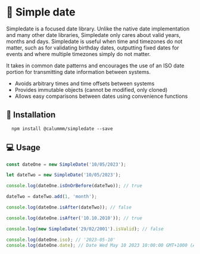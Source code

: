 # 📅 Simple date

Simpledate is a focused date library. Unlike the native date implementation and many other date libraries, Simpledate only cares about valid years, months and days. Simpledate is useful when time and timezones do not matter, such as for validating birthday dates, outputting fixed dates for events and where multiple timezones simply do not matter.

It takes in common date patterns and encourages the use of an ISO date portion for transmitting date information between systems.

- Avoids arbitrary times and time offsets between systems
- Provides immutable objects (cannot be modified, only cloned)
- Allows easy comparisons between dates using convenience functions

## 💾 Installation

```
  npm install @calummm/simpledate --save
```

## 💻 Usage

```javascript
const dateOne = new SimpleDate('10/05/2023');

let dateTwo = new SimpleDate('10/05/2023');

console.log(dateOne.isOnOrBefore(dateTwo)); // true

dateTwo = dateTwo.add(1, 'month');

console.log(dateOne.isAfter(dateTwo)); // false

console.log(dateOne.isAfter('10.10.2010')); // true

console.log(new SimpleDate('29/02/2001').isValid); // false

console.log(dateOne.iso); // '2023-05-10'
console.log(dateOne.date); // Date Wed May 10 2023 10:00:00 GMT+1000 (AEST)
```
